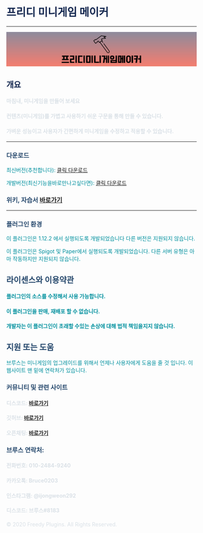 # <font color='#142850'>프리디 미니게임 메이커</font>

***

![image](FreedyMinigameMaker.png)


## <font color='#142850'>개요</font>

#### <font color='#dae1e7'>마침내, 미니게임을 만들어 보세요</font>

#### <font color='#dae1e7'>컨텐츠(미니게임)를 가볍고 사용하기 쉬운 구문을 통해 만들 수 있습니다.</font>

#### <font color='#dae1e7'>가벼운 성능이고 사용자가 간편하게 미니게임을 수정하고 적용할 수 있습니다.</font>

***

### <font color='#27496d'>다운로드</font>
<font color='#00909e'>최신버전(추천합니다):</font> [클릭 다운로드](https://github.com/FreedyPlugins/FreedyMinigameMaker/releases/latest/download/FreedyMinigameMaker.jar)

<font color='#00909e'>개발버전(최신기능을바로만나고싶다면):</font> [클릭 다운로드](https://github.com/FreedyPlugins/FreedyMinigameMaker/raw/master/FreedyMinigameMaker.jar)

### <font color='#27496d'>위키, 자습서</font> [바로가기](./FreedyMinigameMakerWiki)

***

### <font color='#27496d'>플러그인 환경</font>

<font color='#00909e'>이 플러그인은 1.12.2 에서 실행되도록 개발되었습니다 다른 버전은 지원되지 않습니다.</font>  

<font color='#00909e'>이 플러그인은 Spigot 및 Paper에서 실행되도록 개발되었습니다. 다른 서버 유형은 아마 작동하지만 지원되지 않습니다.</font>  


## <font color='#27496d'>라이센스와 이용약관</font>

#### <font color='#00909e'>플러그인의 소스를 수정해서 사용 가능합니다.</font>

#### <font color='#00909e'>이 플러그인을 판매, 재배포 할 수 없습니다.</font>

#### <font color='#00909e'>개발자는 이 플러그인이 초래할 수있는 손상에 대해 법적 책임을지지 않습니다.</font>


## <font color='#27496d'>지원 또는 도움</font>
<font color='#00909e'>브루스는 미니게임의 업그레이드를 위해서 언제나 사용자에게 도움을 줄 것 입니다. 이 웹사이트 맨 밑에 연락처가 있습니다.</font>


### <font color='#27496d'>커뮤니티 및 관련 사이트</font>

#### <font color='#dae1e7'>디스코드: </font> [바로가기](https://discord.gg/xej5Ut3)
#### <font color='#dae1e7'>깃허브: </font> [바로가기](https://github.com/FreedyPlugins)
#### <font color='#dae1e7'>오픈채팅: </font> [바로가기](https://open.kakao.com/o/gzol3Qeb)  


### <font color='#27496d'>브루스 연락처:</font>  

#### <font color='#dae1e7'>전화번호: 010-2484-9240</font>  
#### <font color='#dae1e7'>카카오톡: Bruce0203</font>  
#### <font color='#dae1e7'>인스타그램: @ijongweon292</font>  
#### <font color='#dae1e7'>디스코드: 브루스#8183</font>  


<font color='#dae1e7'>© 2020 Freedy Plugins. All Rights Reserved.</font>
